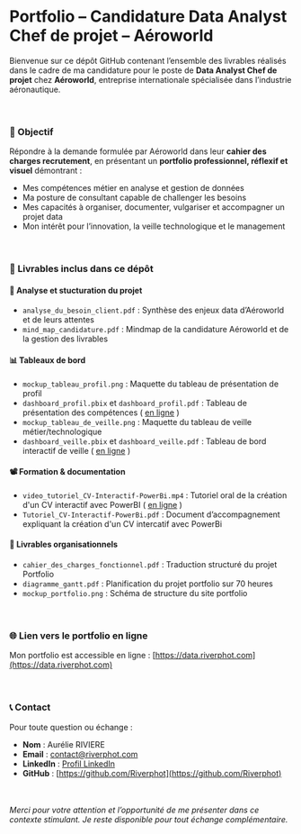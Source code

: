 # Portfolio – Candidature Data Analyst Chef de projet – Aéroworld

Bienvenue sur ce dépôt GitHub contenant l’ensemble des livrables réalisés dans le cadre de ma candidature pour le poste de **Data Analyst Chef de projet** chez **Aéroworld**, entreprise internationale spécialisée dans l’industrie aéronautique.
<br/><br/><br/>


### 🎯 Objectif

Répondre à la demande formulée par Aéroworld dans leur **cahier des charges recrutement**, en présentant un **portfolio professionnel, réflexif et visuel** démontrant :

- Mes compétences métier en analyse et gestion de données
- Ma posture de consultant capable de challenger les besoins
- Mes capacités à organiser, documenter, vulgariser et accompagner un projet data
- Mon intérêt pour l’innovation, la veille technologique et le management
<br/><br/><br/>


### 🧩 Livrables inclus dans ce dépôt

#### 🧠 Analyse et stucturation du projet
- `analyse_du_besoin_client.pdf` : Synthèse des enjeux data d’Aéroworld et de leurs attentes
- `mind_map_candidature.pdf` : Mindmap de la candidature Aéroworld et de la gestion des livrables

#### 📊 Tableaux de bord
- `mockup_tableau_profil.png` : Maquette du tableau de présentation de profil
- `dashboard_profil.pbix` et `dashboard_profil.pdf` : Tableau de présentation des compétences ( [en ligne](https://urlr.me/EvYJcw) )
- `mockup_tableau_de_veille.png` : Maquette du tableau de veille métier/technologique
- `dashboard_veille.pbix` et `dashboard_veille.pdf` : Tableau de bord interactif de veille  ( [en ligne](https://urlr.me/Av5VGr) )

#### 📽️ Formation & documentation
- `video_tutoriel_CV-Interactif-PowerBi.mp4` : Tutoriel oral de la création d'un CV interactif avec PowerBI ( [en ligne](https://urlr.me/wdg95D) )
- `Tutoriel_CV-Interactif-PowerBi.pdf` : Document d’accompagnement expliquant la création d'un CV intercatif avec PowerBi

#### 📌 Livrables organisationnels
- `cahier_des_charges_fonctionnel.pdf` : Traduction structuré du projet Portfolio
- `diagramme_gantt.pdf` : Planification du projet portfolio sur 70 heures
- `mockup_portfolio.png` : Schéma de structure du site portfolio
<br/><br/><br/>


### 🌐 Lien vers le portfolio en ligne

Mon portfolio est accessible en ligne : [https://data.riverphot.com](https://data.riverphot.com)
<br/><br/><br/>


### 📞 Contact

Pour toute question ou échange :

- **Nom** : Aurélie RIVIERE
- **Email** : contact@riverphot.com
- **LinkedIn** : [Profil LinkedIn](https://www.linkedin.com/in/aurelie-riviere/)
- **GitHub** : [https://github.com/Riverphot](https://github.com/Riverphot)
<br/><br/><br/>


<em>Merci pour votre attention et l’opportunité de me présenter dans ce contexte stimulant. Je reste disponible pour tout échange complémentaire.</em>
